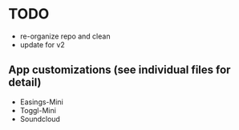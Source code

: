 # TODO

- re-organize repo and clean
- update for v2

## App customizations (see individual files for detail)
- Easings-Mini
- Toggl-Mini
- Soundcloud

